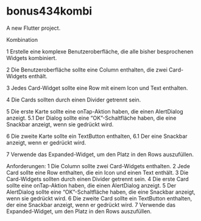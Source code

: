 # bonus434kombi

A new Flutter project.

Kombination

1 Erstelle eine komplexe Benutzeroberfläche, die alle bisher besprochenen Widgets kombiniert.
 
2  Die Benutzeroberfläche sollte eine Column enthalten, die zwei Card-Widgets enthält. 

3 Jedes Card-Widget sollte eine Row mit einem Icon und Text enthalten. 

4 Die Cards sollten durch einen Divider getrennt sein.

5 Die erste Karte 
  sollte eine onTap-Aktion haben, die einen AlertDialog anzeigt. 
  5.1  Der Dialog sollte eine “OK”-Schaltfläche haben, 
       die eine Snackbar anzeigt, 
       wenn sie gedrückt wird.

6 Die zweite Karte 
  sollte ein TextButton enthalten, 
  6.1 Der eine Snackbar anzeigt, 
      wenn er gedrückt wird. 
      
 7 Verwende das Expanded-Widget, um den Platz in den Rows auszufüllen.


Anforderungen:
1 Die Column sollte zwei Card-Widgets enthalten.
 2 Jede Card sollte eine Row enthalten, die ein Icon und einen Text enthält.
  3 Die Card-Widgets sollten durch einen Divider getrennt sein.
   4 Die erste Card sollte eine onTap-Aktion haben, die einen AlertDialog anzeigt.
    5 Der AlertDialog sollte eine “OK”-Schaltfläche haben, die eine Snackbar anzeigt, wenn sie gedrückt wird.
     6 Die zweite Card sollte ein TextButton enthalten, der eine Snackbar anzeigt, wenn er gedrückt wird.
7 Verwende das Expanded-Widget, um den Platz in den Rows auszufüllen.

